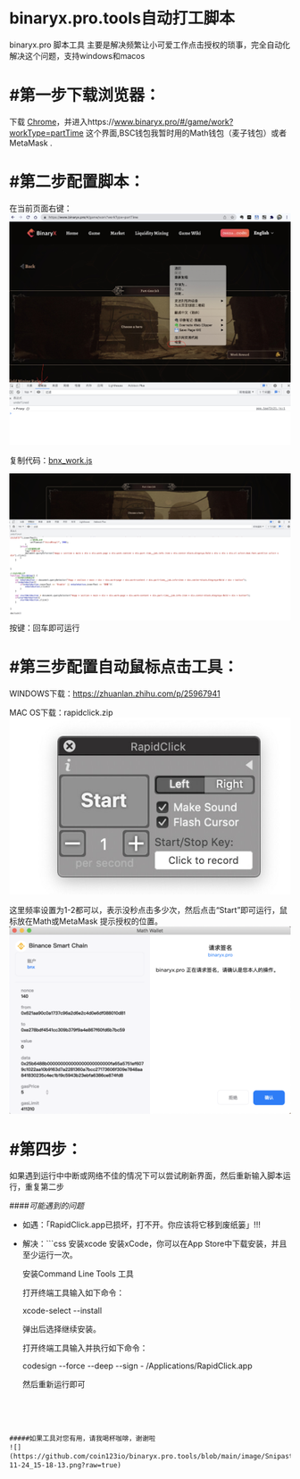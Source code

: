 # binaryx.pro.tools自动打工脚本
binaryx.pro 脚本工具
主要是解决频繁让小可爱工作点击授权的琐事，完全自动化解决这个问题，支持windows和macos

# #第一步下载浏览器：
下载 [Chrome](https://www.google.com/intl/zh-CN/chrome/ "Chrome")，并进入https://www.binaryx.pro/#/game/work?workType=partTime 这个界面,BSC钱包我暂时用的Math钱包（麦子钱包）或者 MetaMask .

# #第二步配置脚本：
在当前页面右键：
[![](https://github.com/coin123io/binaryx.pro.tools/blob/main/image/a75de11c47f9e40d456fc0b0a9ec0e3a9ce9513e.jpeg?raw=true)]()

复制代码：[bnx_work.js](https://github.com/coin123io/binaryx.pro.tools/blob/main/bnx_work.js "bnx_work.js")


![](https://github.com/coin123io/binaryx.pro.tools/blob/main/image/48591a9e9a142c5ce22df066ce16439ed5620c0e.jpeg?raw=true)
按键：回车即可运行

# #第三步配置自动鼠标点击工具：


WINDOWS下载：https://zhuanlan.zhihu.com/p/25967941


MAC OS下载：rapidclick.zip
![](https://github.com/coin123io/binaryx.pro.tools/blob/main/image/de5ba2884360b997917831efee21840d96266cfd.jpeg?raw=true)

这里频率设置为1-2都可以，表示没秒点击多少次，然后点击“Start”即可运行，鼠标放在Math或MetaMask 提示授权的位置。
![](https://github.com/coin123io/binaryx.pro.tools/blob/main/image/95945a03435a2f8345200f26d8acf7da3d409600.png?raw=true)


# #第四步：

如果遇到运行中中断或网络不佳的情况下可以尝试刷新界面，然后重新输入脚本运行，重复第二步



####*可能遇到的问题*
- 如遇：「RapidClick.app已损坏，打不开。你应该将它移到废纸篓」!!!
- 解决：```css
安装xcode
    安装xCode，你可以在App Store中下载安装，并且至少运行一次。
	
    安装Command Line Tools 工具
	
    打开终端工具输入如下命令：
	
    xcode-select --install
	
    弹出后选择继续安装。
	
	打开终端工具输入并执行如下命令：
	
	codesign --force --deep --sign - /Applications/RapidClick.app
	
	然后重新运行即可
```
 



#####如果工具对您有用，请我喝杯咖啡，谢谢啦
![](https://github.com/coin123io/binaryx.pro.tools/blob/main/image/Snipaste_2021-11-24_15-18-13.png?raw=true)
